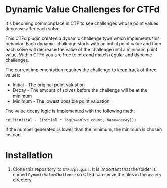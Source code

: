 # Dynamic Value Challenges for CTFd

It's becoming commonplace in CTF to see challenges whose point values decrease
after each solve.

This CTFd plugin creates a dynamic challenge type which implements this
behavior. Each dynamic challenge starts with an initial point value and then
each solve will decrease the value of the challenge until a minimum point value.
Within CTFd you are free to mix and match regular and dynamic challenges.

The current implementation requires the challenge to keep track of three values:

 * Initial - The original point valuation
 * Decay - The amount of solves before the challenge will be at the minimum
 * Minimum - The lowest possible point valuation

The value decay logic is implemented with the following math:

```
ceil(initial - (initial * log(x=solve_count, base=decay)))
```

If the number generated is lower than the minimum, the minimum is chosen
instead.

# Installation

1. Clone this repository to `CTFd/plugins`. It is important that the folder is
named `DynamicValueChallenge` so CTFd can serve the files in the `assets`
directory.